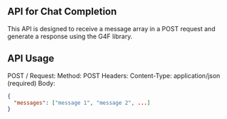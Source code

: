 ## API for Chat Completion

This API is designed to receive a message array in a POST request and generate a response using the G4F library.

## API Usage

POST /
Request:
Method: POST
Headers:
Content-Type: application/json (required)
Body:

```JSON
{
  "messages": ["message 1", "message 2", ...]
}
```